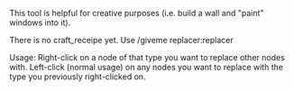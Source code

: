 
This tool is helpful for creative purposes (i.e. build a wall and "paint" windows into it).

There is no craft_receipe yet. Use /giveme replacer:replacer

Usage: Right-click on a node of that type you want to replace other nodes with.
       Left-click (normal usage) on any nodes you want to replace with the type you previously right-clicked on.
